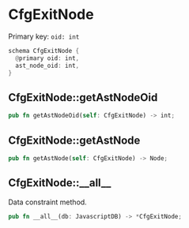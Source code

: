 # CfgExitNode

Primary key: `oid: int`

```rust
schema CfgExitNode {
  @primary oid: int,
  ast_node_oid: int,
}
```
## CfgExitNode::getAstNodeOid

```rust
pub fn getAstNodeOid(self: CfgExitNode) -> int;
```
## CfgExitNode::getAstNode

```rust
pub fn getAstNode(self: CfgExitNode) -> Node;
```
## CfgExitNode::\_\_all\_\_

Data constraint method.

```rust
pub fn __all__(db: JavascriptDB) -> *CfgExitNode;
```
